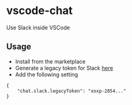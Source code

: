 # vscode-chat

Use Slack inside VSCode

## Usage

- Install from the marketplace
- Generate a legacy token for Slack [here](https://api.slack.com/custom-integrations/legacy-tokens)
- Add the following setting

```
{
    "chat.slack.legacyToken": "xoxp-2854..."
}
```
